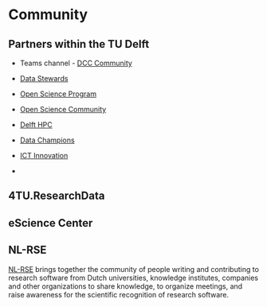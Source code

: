 # Community

## Partners within the TU Delft

- Teams channel - [DCC Community](https://teams.microsoft.com/l/team/19%3ade0b543b375b4703a9537b030f220522%40thread.tacv2/conversations?groupId=cb8b8f86-0f54-4616-ad5c-94f0be874aec&tenantId=096e524d-6929-4030-8cd3-8ab42de0887b)

- [Data Stewards](https://www.tudelft.nl/library/research-data-management/r/support/data-stewardship)

- [Open Science Program](https://www.tudelft.nl/open-science)

- [Open Science Community](https://osc-delft.github.io/)

- [Delft HPC](https://www.tudelft.nl/dhpc)

- [Data Champions](https://osc-delft.github.io/initiatives)

- [ICT Innovation](https://www.tudelft.nl/ict-innovation)

- 

## 4TU.ResearchData


## eScience Center


## NL-RSE
[NL-RSE](https://nl-rse.org/) brings together the community of people writing and contributing to research software from Dutch universities, knowledge institutes, companies and other organizations to share knowledge, to organize meetings, and raise awareness for the scientific recognition of research software.
